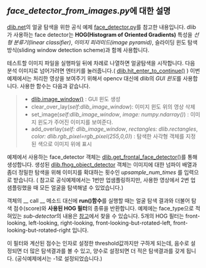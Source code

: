 ## *face_detector_from_images.py*에 대한 설명

[dlib.net](http://dlib.net/)의 얼굴 탐색을 위한 공식 예제 [face_detector.py](http://dlib.net/face_detector.py.html)를 참고한 내용입니다. dlib가 사용하는 face detector는 **HOG(Histogram of Oriented Gradients)** 특성을 *선형 분류기(linear classifier)*, *이미지 피라미드(image pyramid)*,  슬라이딩 윈도 탐색 방식(sliding window detection scheme)과 함께 사용합니다.

테스트할 이미지 파일을 실행파일 뒤에 차례로 나열하면 얼굴탐색을 시작합니다.  다음 분석 이미지로 넘어가려면 엔터키를 눌러줍니다.( [dlib.hit_enter_to_continue()](http://dlib.net/python/index.html#dlib.hit_enter_to_continue) ) 이번 예제에서는 처리한 영상을 보여주기 위해서 opencv 대신에 dlib의 *GUI 윈도*를 사용합니다. 사용한 함수는 다음과 같습니다.

>-  [dlib.image_window()](http://dlib.net/python/index.html#dlib.image_window) : GUI 윈도 생성
>- clear_over_lay(*self:dlib_image_window*): 이미지 윈도 위의 영상 삭제
>- set_image(*self:dlib_image_window*, *image: numpy.ndarray()*) : 이미지 윈도가 주어진 이미지를 보여준다.
>- add_overlay(*self: dlib_image_window*, *rectangles: dlib.rectangles*, *color: dlib.rgb_pixel=rgb_pixel(255,0,0)*) : 탐색한 사각형 객체를 지정된 색으로 이미지 위에 표시



예제에서 사용하는 face_detector 객체는 [dlib.get_frontal_face_detector()](http://dlib.net/python/index.html#dlib.get_frontal_face_detector)를 통해 생성합니다.  생성된 [dlib.fhog_object_detector](http://dlib.net/python/index.html#dlib.fhog_object_detector) 객체는 이미지에 대한 넘파이 배열과 좀더 정밀한 탐색을 위해 이미지를 확대하는 횟수인 *upsample_num_times* 를 입력으로 받습니다. ( 참고로 공식예제에서는 1번만 업샘플링하지만, 사용한 영상에서 2번 업샘플링했을 때 모든 얼굴을 탐색해낼 수 있었습니다.) 

객체의 __ call __ 메소드 대신에 **run()함수**를 실행할 때는 얼굴 탐색 결과와 더불어 탐색 점수(score)와 **사용된 HOG 필터**의 종류을 반환합니다. 예제에는 face_type으로 적혀있는 *sub-detector*의 내용은 [참고](https://github.com/davisking/dlib/blob/master/dlib/image_processing/frontal_face_detector.h)에서 찾을 수 있습니다. 5개의 HOG 필터는 front-looking, left-looking, right-looking,  front-looking-but-rotated-left, front-looking-but-rotated-right 입니다. 

이 필터와 계산된 점수는 인자로 설정한 threshold값까지만 구하게 되는데, 음수로 설정되면 더 많은 탐색결과를 볼 수 있고, 양수로 설정되면 더 적은 탐색결과를 갖게 됩니다. (공식예제에서는 -1로 설정되었습니다.)

